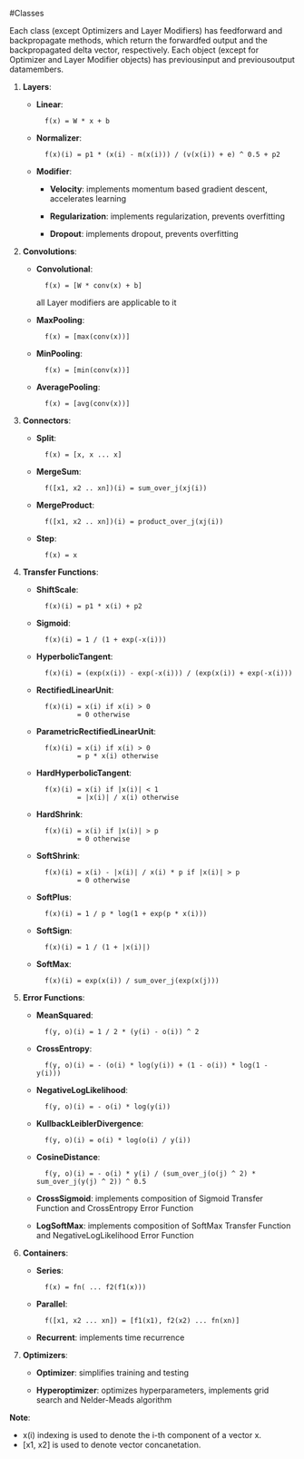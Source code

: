 #Classes

Each class (except Optimizers and Layer Modifiers) has feedforward and
backpropagate methods, which return the forwardfed output and the
backpropagated delta vector, respectively. Each object (except for Optimizer
and Layer Modifier objects) has previousinput and previousoutput datamembers.

1. **Layers**:

	* **Linear**:

			f(x) = W * x + b

	* **Normalizer**:

			f(x)(i) = p1 * (x(i) - m(x(i))) / (v(x(i)) + e) ^ 0.5 + p2

	* **Modifier**:

		* **Velocity**: implements momentum based gradient descent, accelerates
learning

		* **Regularization**: implements regularization, prevents overfitting

		* **Dropout**: implements dropout, prevents overfitting

2. **Convolutions**:

	* **Convolutional**:

			f(x) = [W * conv(x) + b]

		all Layer modifiers are applicable to it

	* **MaxPooling**:

			f(x) = [max(conv(x))]

	* **MinPooling**:

			f(x) = [min(conv(x))]

	* **AveragePooling**:

			f(x) = [avg(conv(x))]

3. **Connectors**:

	* **Split**:

			f(x) = [x, x ... x]

	* **MergeSum**:

			f([x1, x2 .. xn])(i) = sum_over_j(xj(i))

	* **MergeProduct**:

			f([x1, x2 .. xn])(i) = product_over_j(xj(i))

	* **Step**:

			f(x) = x

4. **Transfer Functions**:

	* **ShiftScale**:

			f(x)(i) = p1 * x(i) + p2

	* **Sigmoid**:

			f(x)(i) = 1 / (1 + exp(-x(i)))

	* **HyperbolicTangent**:

			f(x)(i) = (exp(x(i)) - exp(-x(i))) / (exp(x(i)) + exp(-x(i)))

	* **RectifiedLinearUnit**:

			f(x)(i) = x(i) if x(i) > 0
					= 0 otherwise

	* **ParametricRectifiedLinearUnit**:

			f(x)(i) = x(i) if x(i) > 0
					= p * x(i) otherwise

	* **HardHyperbolicTangent**:

			f(x)(i) = x(i) if |x(i)| < 1
					= |x(i)| / x(i) otherwise

	* **HardShrink**:

			f(x)(i) = x(i) if |x(i)| > p
					= 0 otherwise

	* **SoftShrink**:

			f(x)(i) = x(i) - |x(i)| / x(i) * p if |x(i)| > p
					= 0 otherwise

	* **SoftPlus**:

			f(x)(i) = 1 / p * log(1 + exp(p * x(i)))

	* **SoftSign**:

			f(x)(i) = 1 / (1 + |x(i)|)

	* **SoftMax**:

			f(x)(i) = exp(x(i)) / sum_over_j(exp(x(j)))

5. **Error Functions**:

	* **MeanSquared**:

			f(y, o)(i) = 1 / 2 * (y(i) - o(i)) ^ 2

	* **CrossEntropy**:

			f(y, o)(i) = - (o(i) * log(y(i)) + (1 - o(i)) * log(1 - y(i)))

	* **NegativeLogLikelihood**:

			f(y, o)(i) = - o(i) * log(y(i))

	* **KullbackLeiblerDivergence**:

			f(y, o)(i) = o(i) * log(o(i) / y(i))

	* **CosineDistance**:

			f(y, o)(i) = - o(i) * y(i) / (sum_over_j(o(j) ^ 2) * sum_over_j(y(j) ^ 2)) ^ 0.5

	* **CrossSigmoid**: implements composition of Sigmoid Transfer Function and
CrossEntropy Error Function

	* **LogSoftMax**: implements composition of SoftMax Transfer Function and
NegativeLogLikelihood Error Function

6. **Containers**:

	* **Series**:

			f(x) = fn( ... f2(f1(x)))

	* **Parallel**:

			f([x1, x2 ... xn]) = [f1(x1), f2(x2) ... fn(xn)]

	* **Recurrent**: implements time recurrence

7. **Optimizers**:

	* **Optimizer**: simplifies training and testing

	* **Hyperoptimizer**: optimizes hyperparameters, implements grid search and
Nelder-Meads algorithm

**Note**:

* x(i) indexing is used to denote the i-th component of a vector x.
* \[x1, x2\] is used to denote vector concanetation.
